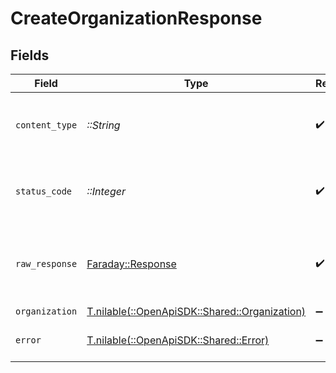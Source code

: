 # CreateOrganizationResponse


## Fields

| Field                                                                                | Type                                                                                 | Required                                                                             | Description                                                                          |
| ------------------------------------------------------------------------------------ | ------------------------------------------------------------------------------------ | ------------------------------------------------------------------------------------ | ------------------------------------------------------------------------------------ |
| `content_type`                                                                       | *::String*                                                                           | :heavy_check_mark:                                                                   | HTTP response content type for this operation                                        |
| `status_code`                                                                        | *::Integer*                                                                          | :heavy_check_mark:                                                                   | HTTP response status code for this operation                                         |
| `raw_response`                                                                       | [Faraday::Response](https://www.rubydoc.info/gems/faraday/Faraday/Response)          | :heavy_check_mark:                                                                   | Raw HTTP response; suitable for custom response parsing                              |
| `organization`                                                                       | [T.nilable(::OpenApiSDK::Shared::Organization)](../../models/shared/organization.md) | :heavy_minus_sign:                                                                   | OK                                                                                   |
| `error`                                                                              | [T.nilable(::OpenApiSDK::Shared::Error)](../../models/shared/error.md)               | :heavy_minus_sign:                                                                   | Default error response                                                               |